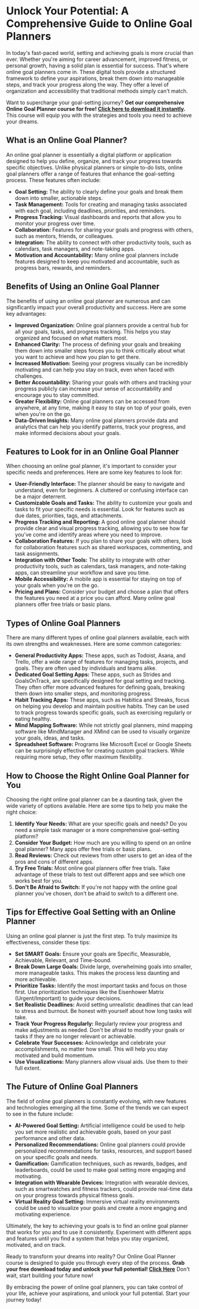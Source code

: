 # Unlock Your Potential: A Comprehensive Guide to Online Goal Planners

In today's fast-paced world, setting and achieving goals is more crucial than ever. Whether you're aiming for career advancement, improved fitness, or personal growth, having a solid plan is essential for success. That's where online goal planners come in. These digital tools provide a structured framework to define your aspirations, break them down into manageable steps, and track your progress along the way. They offer a level of organization and accessibility that traditional methods simply can't match.

Want to supercharge your goal-setting journey? **Get our comprehensive Online Goal Planner course for free! [Click here to download it instantly](https://udemywork.com/online-goal-planner).** This course will equip you with the strategies and tools you need to achieve your dreams.

## What is an Online Goal Planner?

An online goal planner is essentially a digital platform or application designed to help you define, organize, and track your progress towards specific objectives. Unlike physical planners or simple to-do lists, online goal planners offer a range of features that enhance the goal-setting process. These features often include:

*   **Goal Setting:** The ability to clearly define your goals and break them down into smaller, actionable steps.
*   **Task Management:** Tools for creating and managing tasks associated with each goal, including deadlines, priorities, and reminders.
*   **Progress Tracking:** Visual dashboards and reports that allow you to monitor your progress over time.
*   **Collaboration:** Features for sharing your goals and progress with others, such as mentors, friends, or colleagues.
*   **Integration:** The ability to connect with other productivity tools, such as calendars, task managers, and note-taking apps.
*   **Motivation and Accountability:** Many online goal planners include features designed to keep you motivated and accountable, such as progress bars, rewards, and reminders.

## Benefits of Using an Online Goal Planner

The benefits of using an online goal planner are numerous and can significantly impact your overall productivity and success. Here are some key advantages:

*   **Improved Organization:** Online goal planners provide a central hub for all your goals, tasks, and progress tracking. This helps you stay organized and focused on what matters most.
*   **Enhanced Clarity:** The process of defining your goals and breaking them down into smaller steps forces you to think critically about what you want to achieve and how you plan to get there.
*   **Increased Motivation:** Seeing your progress visually can be incredibly motivating and can help you stay on track, even when faced with challenges.
*   **Better Accountability:** Sharing your goals with others and tracking your progress publicly can increase your sense of accountability and encourage you to stay committed.
*   **Greater Flexibility:** Online goal planners can be accessed from anywhere, at any time, making it easy to stay on top of your goals, even when you're on the go.
*   **Data-Driven Insights:** Many online goal planners provide data and analytics that can help you identify patterns, track your progress, and make informed decisions about your goals.

## Features to Look for in an Online Goal Planner

When choosing an online goal planner, it's important to consider your specific needs and preferences. Here are some key features to look for:

*   **User-Friendly Interface:** The planner should be easy to navigate and understand, even for beginners. A cluttered or confusing interface can be a major deterrent.
*   **Customizable Goals and Tasks:** The ability to customize your goals and tasks to fit your specific needs is essential. Look for features such as due dates, priorities, tags, and attachments.
*   **Progress Tracking and Reporting:** A good online goal planner should provide clear and visual progress tracking, allowing you to see how far you've come and identify areas where you need to improve.
*   **Collaboration Features:** If you plan to share your goals with others, look for collaboration features such as shared workspaces, commenting, and task assignments.
*   **Integration with Other Tools:** The ability to integrate with other productivity tools, such as calendars, task managers, and note-taking apps, can streamline your workflow and save you time.
*   **Mobile Accessibility:** A mobile app is essential for staying on top of your goals when you're on the go.
*   **Pricing and Plans:** Consider your budget and choose a plan that offers the features you need at a price you can afford. Many online goal planners offer free trials or basic plans.

## Types of Online Goal Planners

There are many different types of online goal planners available, each with its own strengths and weaknesses. Here are some common categories:

*   **General Productivity Apps:** These apps, such as Todoist, Asana, and Trello, offer a wide range of features for managing tasks, projects, and goals. They are often used by individuals and teams alike.
*   **Dedicated Goal Setting Apps:** These apps, such as Strides and GoalsOnTrack, are specifically designed for goal setting and tracking. They often offer more advanced features for defining goals, breaking them down into smaller steps, and monitoring progress.
*   **Habit Tracking Apps:** These apps, such as Habitica and Streaks, focus on helping you develop and maintain positive habits. They can be used to track progress towards specific goals, such as exercising regularly or eating healthy.
*   **Mind Mapping Software:** While not strictly goal planners, mind mapping software like MindManager and XMind can be used to visually organize your goals, ideas, and tasks.
*   **Spreadsheet Software:** Programs like Microsoft Excel or Google Sheets can be surprisingly effective for creating custom goal trackers. While requiring more setup, they offer maximum flexibility.

## How to Choose the Right Online Goal Planner for You

Choosing the right online goal planner can be a daunting task, given the wide variety of options available. Here are some tips to help you make the right choice:

1.  **Identify Your Needs:** What are your specific goals and needs? Do you need a simple task manager or a more comprehensive goal-setting platform?
2.  **Consider Your Budget:** How much are you willing to spend on an online goal planner? Many apps offer free trials or basic plans.
3.  **Read Reviews:** Check out reviews from other users to get an idea of the pros and cons of different apps.
4.  **Try Free Trials:** Most online goal planners offer free trials. Take advantage of these trials to test out different apps and see which one works best for you.
5.  **Don't Be Afraid to Switch:** If you're not happy with the online goal planner you've chosen, don't be afraid to switch to a different one.

## Tips for Effective Goal Setting with an Online Planner

Using an online goal planner is just the first step. To truly maximize its effectiveness, consider these tips:

*   **Set SMART Goals:** Ensure your goals are Specific, Measurable, Achievable, Relevant, and Time-bound.
*   **Break Down Large Goals:** Divide large, overwhelming goals into smaller, more manageable tasks. This makes the process less daunting and more achievable.
*   **Prioritize Tasks:** Identify the most important tasks and focus on those first. Use prioritization techniques like the Eisenhower Matrix (Urgent/Important) to guide your decisions.
*   **Set Realistic Deadlines:** Avoid setting unrealistic deadlines that can lead to stress and burnout. Be honest with yourself about how long tasks will take.
*   **Track Your Progress Regularly:** Regularly review your progress and make adjustments as needed. Don't be afraid to modify your goals or tasks if they are no longer relevant or achievable.
*   **Celebrate Your Successes:** Acknowledge and celebrate your accomplishments, no matter how small. This will help you stay motivated and build momentum.
*   **Use Visualizations:** Many planners allow visual aids. Use them to their full extent.

## The Future of Online Goal Planners

The field of online goal planners is constantly evolving, with new features and technologies emerging all the time. Some of the trends we can expect to see in the future include:

*   **AI-Powered Goal Setting:** Artificial intelligence could be used to help you set more realistic and achievable goals, based on your past performance and other data.
*   **Personalized Recommendations:** Online goal planners could provide personalized recommendations for tasks, resources, and support based on your specific goals and needs.
*   **Gamification:** Gamification techniques, such as rewards, badges, and leaderboards, could be used to make goal setting more engaging and motivating.
*   **Integration with Wearable Devices:** Integration with wearable devices, such as smartwatches and fitness trackers, could provide real-time data on your progress towards physical fitness goals.
*   **Virtual Reality Goal Setting:** Immersive virtual reality environments could be used to visualize your goals and create a more engaging and motivating experience.

Ultimately, the key to achieving your goals is to find an online goal planner that works for you and to use it consistently. Experiment with different apps and features until you find a system that helps you stay organized, motivated, and on track.

Ready to transform your dreams into reality? Our Online Goal Planner course is designed to guide you through every step of the process. **Grab your free download today and unlock your full potential! [Click Here](https://udemywork.com/online-goal-planner)** Don't wait, start building your future now!

By embracing the power of online goal planners, you can take control of your life, achieve your aspirations, and unlock your full potential. Start your journey today!
